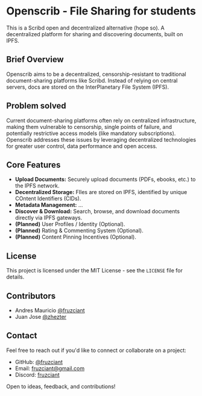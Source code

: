 # Openscrib - File Sharing for students
This is a Scribd open and decentralized alternative (hope so).
A decentralized platform for sharing and discovering documents, built on IPFS.

## Brief Overview
Openscrib aims to be a decentralized, censorship-resistant to traditional document-sharing platforms like Scribd. Instead of relying on central servers, docs are stored on the InterPlanetary File System (IPFS).

## Problem solved
Current document-sharing platforms often rely on centralized infrastructure, making them vulnerable to censorship, single points of failure, and potentially restrictive access models (like mandatory subscriptions). Openscrib addresses these issues by leveraging decentralized technologies for greater user control, data performance and open access.

## Core Features
* **Upload Documents:** Securely upload documents (PDFs, ebooks, etc.) to the IPFS network.
* **Decentralized Storage:** FIles are stored on IPFS, identified by unique COntent Identifiers (CIDs).
* **Metadata Management:** ...
* **Discover & Download:** Search, browse, and download documents directly via IPFS gateways.
* **(Planned)** User Profiles / Identity (Optional).
* **(Planned)** Rating & Commenting System (Optional).
* **(Planned)** Content Pinning Incentives (Optional).

## License

This project is licensed under the MIT License - see the `LICENSE` file for details. 

## Contributors
- Andres Mauricio [@fruzciant](https://github.com/fruzciant)
- Juan Jose [@zhezter](https://github.com/zhezter)

## Contact
Feel free to reach out if you'd like to connect or collaborate on a project:

- GitHub: [@fruzciant](https://github.com/fruzciant)
- Email: [fruzciant@gmail.com](mailto:fruzciant@gmail.com)
- Discord: [fruzciant](https://discord.com/users/fruzciant)

Open to ideas, feedback, and contributions!
